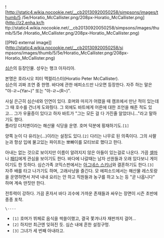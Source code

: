 ![http://static4.wikia.nocookie.net/__cb20130920050258/simpsons/images/thumb/5
/5e/Horatio_McCallister.png/208px-Horatio_McCallister.png](http://z2.enha.kr/h
ttp://static4.wikia.nocookie.net/__cb20130920050258/simpsons/images/thumb/5/5e
/Horatio_McCallister.png/208px-Horatio_McCallister.png)

[[PNG external image]](http://static4.wikia.nocookie.net/__cb20130920050258/si
mpsons/images/thumb/5/5e/Horatio_McCallister.png/208px-
Horatio_McCallister.png)

  
[심슨](%EC%8B%AC%EC%8A%A8.md)의 등장인물. 성우는 행크 아자리아.

본명은 호라시오 피터 맥컬리스터(Horatio Peter McCallister).  
심슨의 괴짜 조연 중 한명. 바다에 관한 에피소드만 나오면 등장한다. 자주 하는 말은 "야-ㄹ~(Yar~)" 또는 "아-ㄹ~(R~)".

사실 은근히 심슨네와 인연이 있다. 호머와 마지가 어렸을 때 캠프에서 만난 적이 있는데 그 때 호수를 건너게 도와줬다. 그 외에도 바트에게
어른에 대한 조언을 해준 적도 있고... 그가 우울증이 있다고 하자 바트가 "그는 모든 걸 다 가진줄 알았더니..."라고 말하기도 했다.  
플라잉 더치맨이라는 해산물 식당을 운영. 호머 덕분에 횡재하기도.`[1]`

양쪽 눈이 다 유리눈(...)이라는 설정도 있다.`[2]` 다리는 나무로 된 의족이다. 그의 사팔 눈과 항상 입에 물고있는 파이프는 뽀빠이를
모티브로 했다고 한다.

아내는 없는 것으로 보이지만 이름이 알려지지 않은 아들이 있는걸로 나온다. 가끔
[셀마](%EC%85%80%EB%A7%88%20%EB%B6%80%EB%B9%84%EC%97%90.md)나
[패티](%ED%8C%A8%ED%8B%B0%20%EB%B6%80%EB%B9%84%EC%97%90.md)에게 관심을 보이기도 한다.
바다에 나갈때는 남자 선원들과 오래 있다보니 게이이기도 한 듯하다. 심슨가족 코믹스판에서는 [아그네스 스키너](%EC%95%84%EA%B7%B8%EB%84%A4%EC%8A%A4%20%EC%8A%A4%ED%82%A4%EB%84%88.md)와 결혼하기도 한다.`[3]`  
자주 배를 타고 나가기도 하며, 고래사냥을 즐긴다. 모 에피소드에서는 해산물 레스토랑을 운영하면서 저녁 내내 요리는 안 하고 직원들과 농구를
하고 노는 등 "곧 나옵니다" 하며 계속 딴짓만 한다.

전투력이 강하다. 가끔 혼자서 바다 괴수에 가까운 존재들과 싸우는 장면이 시즌 초반에 종종 포착.

`\----`

  * `[1]` 호머가 뷔페로 음식을 싹쓸이했고, 결국 쫓겨나자 재판까지 걸어…
  * `[2]` 하지만 최근엔 잊혀진 듯. 심슨 내에 흔한 설정구멍.
  * `[3]` 그녀가 세 번째 아내라고.

